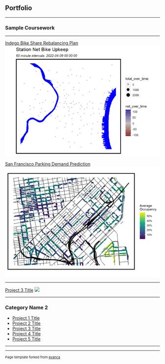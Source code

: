 ## Portfolio

---


### Sample Coursework

---
[Indego Bike Share Rebalancing Plan](/bsrmd.html)
<img src="images/indego.gif?raw=true"/>

[San Francisco Parking Demand Prediction](/toknit.html)
<img src="images/sfpic.png?raw=true"/>



---
[Project 3 Title](http://example.com/)
<img src="images/dummy_thumbnail.jpg?raw=true"/>

---

### Category Name 2

- [Project 1 Title](http://example.com/)
- [Project 2 Title](http://example.com/)
- [Project 3 Title](http://example.com/)
- [Project 4 Title](http://example.com/)
- [Project 5 Title](http://example.com/)

---




---
<p style="font-size:11px">Page template forked from <a href="https://github.com/evanca/quick-portfolio">evanca</a></p>
<!-- Remove above link if you don't want to attibute -->
